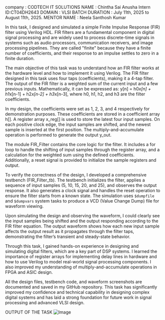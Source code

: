 company : CODTECH IT SOLUTIONS 
NAME :  Chintha Sai Anusha 
Intern ID:CT04DH2643
DOMAIN : VLSI
BATCH DURATION : July 11th, 2025 to August 11th, 2025. 
MENTOR  NAME : Neela Santhosh Kumar 

In this task, I designed and simulated a simple Finite Impulse Response (FIR) filter using Verilog HDL. FIR filters are a fundamental component in digital signal processing and are widely used to process discrete-time signals in systems such as audio processors, communication receivers, and image processing pipelines. They are called "finite" because they have a finite number of coefficients, and their response to an impulse settles to zero in a finite duration.

The main objective of this task was to understand how an FIR filter works at the hardware level and how to implement it using Verilog. The FIR filter designed in this task uses four taps (coefficients), making it a 4-tap filter. The output of the FIR filter is a weighted sum of the current input and a few previous inputs. Mathematically, it can be expressed as: y[n] = h0*x[n] + h1*x[n-1] + h2*x[n-2] + h3*x[n-3], where h0, h1, h2, and h3 are the filter coefficients.

In my design, the coefficients were set as 1, 2, 3, and 4 respectively for demonstration purposes. These coefficients are stored in a coefficient array h[]. A register array x_reg[] is used to store the latest four input samples. On each positive clock edge, the input samples are shifted, and the newest sample is inserted at the first position. The multiply-and-accumulate operation is performed to generate the output y_out.

The module FIR_Filter contains the core logic for the filter. It includes a for loop to handle the shifting of input samples through the register array, and a calculation for the weighted sum using the defined coefficients. Additionally, a reset signal is provided to initialize the sample registers and output.

To verify the correctness of the design, I developed a comprehensive testbench (FIR_Filter_tb). The testbench initializes the filter, applies a sequence of input samples (5, 10, 15, 20, and 25), and observes the output response. It also generates a clock signal and handles the reset operation to ensure the filter starts from a known state. The simulation uses `$dumpfile` and `$dumpvars` system tasks to produce a VCD (Value Change Dump) file for waveform viewing.

Upon simulating the design and observing the waveform, I could clearly see the input samples being shifted and the output responding according to the FIR filter equation. The output waveform shows how each new input sample affects the output result as it propagates through the filter taps, demonstrating the filter’s transient and steady-state behavior.

Through this task, I gained hands-on experience in designing and simulating digital filters, which are a key part of DSP systems. I learned the importance of register arrays for implementing delay lines in hardware and how to use Verilog to model real-world signal processing components. I also improved my understanding of multiply-and-accumulate operations in FPGA and ASIC design.

All the design files, testbench code, and waveform screenshots are documented and saved in my GitHub repository. This task has significantly improved my confidence and technical capability in designing complex digital systems and has laid a strong foundation for future work in signal processing and advanced VLSI design.



OUTPUT OF THE TASK 
![Image](https://github.com/user-attachments/assets/7d44925c-edfb-4b8c-8388-2f015b8cd826)
